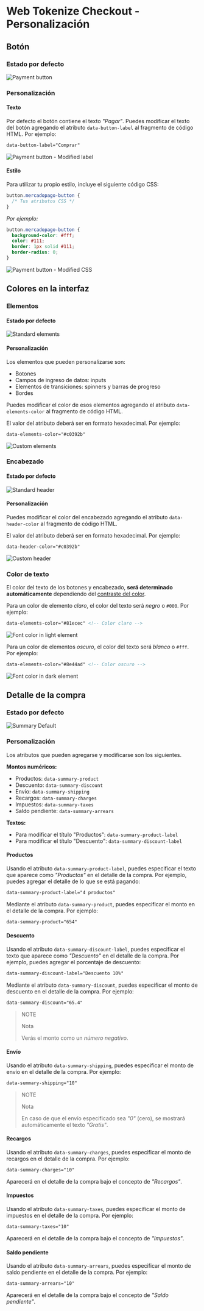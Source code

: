 

# Web Tokenize Checkout - Personalización

## Botón

### Estado por defecto

![Payment button](/images/paybutton.png)

### Personalización

#### Texto

Por defecto el botón contiene el texto *"Pagar"*. Puedes modificar el texto del botón agregando el atributo `data-button-label` al fragmento de código HTML. Por ejemplo:

```html
data-button-label="Comprar"
```

![Payment button - Modified label](/images/paybutton-modified-label.png)

#### Estilo

Para utilizar tu propio estilo, incluye el siguiente código CSS:

```css
button.mercadopago-button {
  /* Tus atributos CSS */
}
```

*Por ejemplo:*

```css
button.mercadopago-button {
  background-color: #fff;
  color: #111;
  border: 1px solid #111;
  border-radius: 0;
}
```

![Payment button - Modified CSS](/images/paybutton-modified-css.png)


## Colores en la interfaz

### Elementos

#### Estado por defecto

![Standard elements](/images/cow-ui-elements.png)

#### Personalización

Los elementos que pueden personalizarse son:

- Botones
- Campos de ingreso de datos: inputs
- Elementos de transiciones: spinners y barras de progreso
- Bordes

Puedes modificar el color de esos elementos agregando el atributo `data-elements-color` al fragmento de código HTML.

El valor del atributo deberá ser en formato hexadecimal. Por ejemplo:

```html
data-elements-color="#c0392b"
```

![Custom elements](/images/cow-ui-elements--custom.png)


### Encabezado

#### Estado por defecto

![Standard header](/images/cow-ui-header.png)

#### Personalización

Puedes modificar el color del encabezado agregando el atributo `data-header-color` al fragmento de código HTML.

El valor del atributo deberá ser en formato hexadecimal. Por ejemplo:

```html
data-header-color="#c0392b"
```

![Custom header](/images/cow-ui-header--custom.png)


### Color de texto

El color del texto de los botones y encabezado, **será determinado automáticamente** dependiendo del [contraste del color](https://24ways.org/2010/calculating-color-contrast).

Para un color de elemento *claro*, el color del texto será *negro* o `#000`. Por ejemplo:

```html
data-elements-color="#81ecec" <!-- Color claro -->
```

![Font color in light element](/images/cow-ui-fontcolor__light.png)

Para un color de elementos *oscuro*, el color del texto será *blanco* o `#fff`. Por ejemplo:

```html
data-elements-color="#8e44ad" <!-- Color oscuro -->
```

![Font color in dark element](/images/cow-ui-fontcolor__dark.png)

## Detalle de la compra

### Estado por defecto

![Summary Default](/images/summary-default.png)


### Personalización

Los atributos que pueden agregarse y modificarse son los siguientes.

**Montos numéricos:**

- Productos: `data-summary-product`
- Descuento: `data-summary-discount`
- Envío: `data-summary-shipping`
- Recargos: `data-summary-charges`
- Impuestos: `data-summary-taxes`
- Saldo pendiente: `data-summary-arrears`

**Textos:**

- Para modificar el título "Productos": `data-summary-product-label`
- Para modificar el título "Descuento": `data-summary-discount-label`


#### Productos

Usando el atributo `data-summary-product-label`, puedes especificar el texto que aparece como *"Productos"* en el detalle de la compra. Por ejemplo, puedes agregar el detalle de lo que se está pagando:

```html
data-summary-product-label="4 productos"
```

Mediante el atributo `data-summary-product`, puedes especificar el monto en el detalle de la compra. Por ejemplo:

```html
data-summary-product="654"
```


#### Descuento

Usando el atributo `data-summary-discount-label`, puedes especificar el texto que aparece como *"Descuento"* en el detalle de la compra. Por ejemplo, puedes agregar el porcentaje de descuento:

```html
data-summary-discount-label="Descuento 10%"
```

Mediante el atributo `data-summary-discount`, puedes especificar el monto de descuento en el detalle de la compra. Por ejemplo:

```html
data-summary-discount="65.4"
```

> NOTE
>
> Nota
>
> Verás el monto como un *número negativo*.


#### Envío

Usando el atributo `data-summary-shipping`, puedes especificar el monto de envío en el detalle de la compra. Por ejemplo:

```html
data-summary-shipping="10"
```

> NOTE
>
> Nota
>
> En caso de que el envío especificado sea *"0"* (cero), se mostrará automáticamente el texto *"Gratis"*.


#### Recargos

Usando el atributo `data-summary-charges`, puedes especificar el monto de recargos en el detalle de la compra. Por ejemplo:

```html
data-summary-charges="10"
```

Aparecerá en el detalle de la compra bajo el concepto de *"Recargos"*.


#### Impuestos

Usando el atributo `data-summary-taxes`, puedes especificar el monto de impuestos en el detalle de la compra. Por ejemplo:

```html
data-summary-taxes="10"
```

Aparecerá en el detalle de la compra bajo el concepto de *"Impuestos"*.

#### Saldo pendiente

Usando el atributo `data-summary-arrears`, puedes especificar el monto de saldo pendiente en el detalle de la compra. Por ejemplo:

```html
data-summary-arrears="10"
```

Aparecerá en el detalle de la compra bajo el concepto de *"Saldo pendiente"*.

